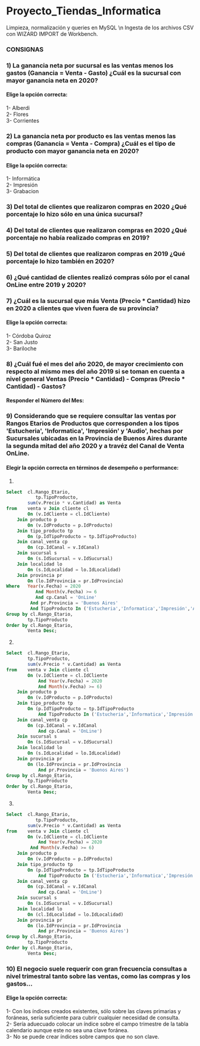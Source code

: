 # Proyecto_Tiendas_Informatica
Limpieza, normalización y queries en MySQL \n
Ingesta de los archivos CSV con WIZARD IMPORT de Workbench.

### CONSIGNAS

### 1) La ganancia neta por sucursal es las ventas menos los gastos (Ganancia = Venta - Gasto) ¿Cuál es la sucursal con mayor ganancia neta en 2020? 
#### Elige la opción correcta:
   1- Alberdi<br>
   2- Flores<br>
   3- Corrientes<br>
   
### 2) La ganancia neta por producto es las ventas menos las compras (Ganancia = Venta - Compra) ¿Cuál es el tipo de producto con mayor ganancia neta en 2020?
#### Elige la opción correcta:
   1- Informática<br>
   2- Impresión<br>
   3- Grabacion<br>
   
### 3) Del total de clientes que realizaron compras en 2020 ¿Qué porcentaje lo hizo sólo en una única sucursal?

### 4) Del total de clientes que realizaron compras en 2020 ¿Qué porcentaje no había realizado compras en 2019?

### 5) Del total de clientes que realizaron compras en 2019 ¿Qué porcentaje lo hizo también en 2020?

### 6) ¿Qué cantidad de clientes realizó compras sólo por el canal OnLine entre 2019 y 2020?

### 7) ¿Cuál es la sucursal que más Venta (Precio * Cantidad) hizo en 2020 a clientes que viven fuera de su provincia?
#### Elige la opción correcta:
   1- Córdoba Quiroz<br>
   2- San Justo<br>
   3- Bariloche<br>

### 8) ¿Cuál fué el mes del año 2020, de mayor crecimiento con respecto al mismo mes del año 2019 si se toman en cuenta a nivel general Ventas (Precio * Cantidad) - Compras (Precio * Cantidad) - Gastos? 
#### Responder el Número del Mes:

### 9) Considerando que se requiere consultar las ventas por Rangos Etarios de Productos que corresponden a los tipos 'Estucheria', 'Informatica', 'Impresión' y 'Audio', hechas por Sucursales ubicadas en la Provincia de Buenos Aires durante la segunda mitad del año 2020 y a travéz del Canal de Venta OnLine.
#### Elegir la opción correcta en términos de desempeño o performance:
1)
```sql
Select	cl.Rango_Etario,
		   tp.TipoProducto,
        sum(v.Precio * v.Cantidad) as Venta
from 	venta v Join cliente cl
		On (v.IdCliente = cl.IdCliente)
	Join producto p
		On (v.IdProducto = p.IdProducto)
	Join tipo_producto tp
		On (p.IdTipoProducto = tp.IdTipoProducto)
	Join canal_venta cp
		On (cp.IdCanal = v.IdCanal)
	Join sucursal s
		On (s.IdSucursal = v.IdSucursal)
	Join localidad lo
		On (s.IdLocalidad = lo.IdLocalidad)
	Join provincia pr
		On (lo.IdProvincia = pr.IdProvincia)
Where 	Year(v.Fecha) = 2020
		   And Month(v.Fecha) >= 6
		   And cp.Canal = 'OnLine'
         And pr.Provincia = 'Buenos Aires'
         And TipoProducto In ('Estucheria','Informatica','Impresión','Audio')
Group by cl.Rango_Etario,
		tp.TipoProducto
Order by cl.Rango_Etario,
		Venta Desc;
```
2)
```sql
Select	cl.Rango_Etario,
		tp.TipoProducto,
        sum(v.Precio * v.Cantidad) as Venta
from 	venta v Join cliente cl
		On (v.IdCliente = cl.IdCliente
			And Year(v.Fecha) = 2020
            And Month(v.Fecha) >= 6)
	Join producto p
		On (v.IdProducto = p.IdProducto)
	Join tipo_producto tp
		On (p.IdTipoProducto = tp.IdTipoProducto
			And TipoProducto In ('Estucheria','Informatica','Impresión','Audio'))
	Join canal_venta cp
		On (cp.IdCanal = v.IdCanal
			And cp.Canal = 'OnLine')
	Join sucursal s
		On (s.IdSucursal = v.IdSucursal)
	Join localidad lo
		On (s.IdLocalidad = lo.IdLocalidad)
	Join provincia pr
		On (lo.IdProvincia = pr.IdProvincia
			And pr.Provincia = 'Buenos Aires')
Group by cl.Rango_Etario,
		tp.TipoProducto
Order by cl.Rango_Etario,
		Venta Desc;
```
3)
```sql
Select	cl.Rango_Etario,
		   tp.TipoProducto,
        sum(v.Precio * v.Cantidad) as Venta
from 	venta v Join cliente cl
		On (v.IdCliente = cl.IdCliente
			And Year(v.Fecha) = 2020
         And Month(v.Fecha) >= 6)
	Join producto p
		On (v.IdProducto = p.IdProducto)
	Join tipo_producto tp
		On (p.IdTipoProducto = tp.IdTipoProducto
			And TipoProducto In ('Estucheria','Informatica','Impresión','Audio'))
	Join canal_venta cp
		On (cp.IdCanal = v.IdCanal
			And cp.Canal = 'OnLine')
	Join sucursal s
		On (s.IdSucursal = v.IdSucursal)
	Join localidad lo
		On (cl.IdLocalidad = lo.IdLocalidad)
	Join provincia pr
		On (lo.IdProvincia = pr.IdProvincia
			And pr.Provincia = 'Buenos Aires')
Group by cl.Rango_Etario,
		tp.TipoProducto
Order by cl.Rango_Etario,
		Venta Desc;
```

### 10) El negocio suele requerir con gran frecuencia consultas a nivel trimestral tanto sobre las ventas, como las compras y los gastos...
#### Elige la opción correcta:
   1- Con los índices creados existentes, sólo sobre las claves primarias y foráneas, sería suficiente para cubrir cualquier necesidad de consulta.<br>
   2- Sería aduecuado colocar un índice sobre el campo trimestre de la tabla calendario aunque este no sea una clave foránea.<br>
   3- No se puede crear índices sobre campos que no son clave.<br>
